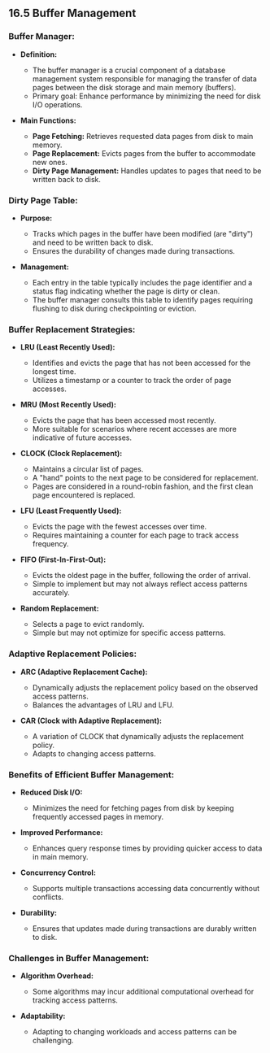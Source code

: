 ## 16.5 Buffer Management

### Buffer Manager:

- **Definition:**
  - The buffer manager is a crucial component of a database management system responsible for managing the transfer of data pages between the disk storage and main memory (buffers).
  - Primary goal: Enhance performance by minimizing the need for disk I/O operations.

- **Main Functions:**
  - **Page Fetching:** Retrieves requested data pages from disk to main memory.
  - **Page Replacement:** Evicts pages from the buffer to accommodate new ones.
  - **Dirty Page Management:** Handles updates to pages that need to be written back to disk.

### Dirty Page Table:

- **Purpose:**
  - Tracks which pages in the buffer have been modified (are "dirty") and need to be written back to disk.
  - Ensures the durability of changes made during transactions.

- **Management:**
  - Each entry in the table typically includes the page identifier and a status flag indicating whether the page is dirty or clean.
  - The buffer manager consults this table to identify pages requiring flushing to disk during checkpointing or eviction.

### Buffer Replacement Strategies:

- **LRU (Least Recently Used):**
  - Identifies and evicts the page that has not been accessed for the longest time.
  - Utilizes a timestamp or a counter to track the order of page accesses.

- **MRU (Most Recently Used):**
  - Evicts the page that has been accessed most recently.
  - More suitable for scenarios where recent accesses are more indicative of future accesses.

- **CLOCK (Clock Replacement):**
  - Maintains a circular list of pages.
  - A "hand" points to the next page to be considered for replacement.
  - Pages are considered in a round-robin fashion, and the first clean page encountered is replaced.

- **LFU (Least Frequently Used):**
  - Evicts the page with the fewest accesses over time.
  - Requires maintaining a counter for each page to track access frequency.

- **FIFO (First-In-First-Out):**
  - Evicts the oldest page in the buffer, following the order of arrival.
  - Simple to implement but may not always reflect access patterns accurately.

- **Random Replacement:**
  - Selects a page to evict randomly.
  - Simple but may not optimize for specific access patterns.

### Adaptive Replacement Policies:

- **ARC (Adaptive Replacement Cache):**
  - Dynamically adjusts the replacement policy based on the observed access patterns.
  - Balances the advantages of LRU and LFU.

- **CAR (Clock with Adaptive Replacement):**
  - A variation of CLOCK that dynamically adjusts the replacement policy.
  - Adapts to changing access patterns.

### Benefits of Efficient Buffer Management:

- **Reduced Disk I/O:**
  - Minimizes the need for fetching pages from disk by keeping frequently accessed pages in memory.

- **Improved Performance:**
  - Enhances query response times by providing quicker access to data in main memory.

- **Concurrency Control:**
  - Supports multiple transactions accessing data concurrently without conflicts.

- **Durability:**
  - Ensures that updates made during transactions are durably written to disk.

### Challenges in Buffer Management:

- **Algorithm Overhead:**
  - Some algorithms may incur additional computational overhead for tracking access patterns.

- **Adaptability:**
  - Adapting to changing workloads and access patterns can be challenging.